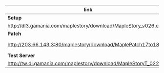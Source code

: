 |link|desc|
|----|----|
|**Setup**|
|http://dl3.gamania.com/maplestory/download/MapleStory_v026.exe|
|**Patch**|
|http://203.66.143.3:80/maplestory/download/MaplePatch17to18.exe|[wayback machine](https://web.archive.org/web/20051013055057/http://203.66.143.3:80/maplestory/download/MaplePatch17to18.exe)|
|**Test Server**|
|http://tw.dl.gamania.com/maplestory/download/MapleStoryT_022.exe|

